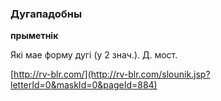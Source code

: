 ### Дугападобны
**прыметнік**

Які мае форму дугі (у 2 знач.). Д. мост.

<a rel="author">[http://rv-blr.com/](http://rv-blr.com/slounik.jsp?letterId=0&maskId=0&pageId=884)</a>

